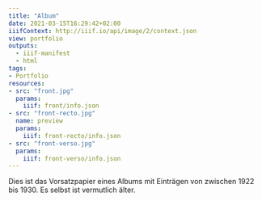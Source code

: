 ```yaml
---
title: "Album"
date: 2021-03-15T16:29:42+02:00
iiifContext: http://iiif.io/api/image/2/context.json
view: portfolio
outputs:
  - iiif-manifest
  - html
tags:
- Portfolio
resources:
- src: "front.jpg"
  params:
    iiif: front/info.json
- src: "front-recto.jpg"
  name: preview
  params:
    iiif: front-recto/info.json
- src: "front-verso.jpg"
  params:
    iiif: front-verso/info.json
---
```

Dies ist das Vorsatzpapier eines Albums mit Einträgen von zwischen 1922 bis 1930. Es selbst ist vermutlich älter.
